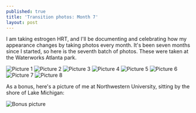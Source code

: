 ```yaml
---
published: true
title: 'Transition photos: Month 7'
layout: post
---
```


I am taking estrogen HRT, and I'll be documenting and celebrating
how my appearance changes by taking photos every month.
It's been seven months since I started, so here is the seventh batch of photos.
These were taken at the Waterworks Atlanta park.

![Picture  1](/assets/album-11-19-23/pic1.jpg)
![Picture  2](/assets/album-11-19-23/pic2.jpg)
![Picture  3](/assets/album-11-19-23/pic3.jpg)
![Picture  4](/assets/album-11-19-23/pic4.jpg)
![Picture  5](/assets/album-11-19-23/pic5.jpg)
![Picture  6](/assets/album-11-19-23/pic6.jpg)
![Picture  7](/assets/album-11-19-23/pic7.jpg)
![Picture  8](/assets/album-11-19-23/pic8.jpg)

As a bonus, here's a picture of me at Northwestern University, sitting by the shore of Lake Michigan:

![Bonus picture](/assets/album-11-19-23/bonus.jpg)

